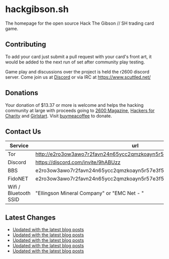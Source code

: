 # hackgibson.sh
The homepage for the open source Hack The Gibson // SH trading card game.


## Contributing

To add your card just submit a pull request with your card's front art, it would be added to the next run of set after community play testing.

Game play and discussions over the project is held the r2600 discord server. Come join us at [Discord](https://discord.com/invite/9hABUzz) or via IRC at https://www.scuttled.net/


## Donations

Your donation of $13.37 or more is welcome and helps the hacking community at large with proceeds going to [2600 Magazine](https://2600.com/), [Hackers for Charity](https://hackersforcharity.org) and [Girlstart](https://girlstart.org).  Visit [buymeacoffee](https://www.buymeacoffee.com/hackgibson.sh) to donate.


## Contact Us

Service | url
-|-
Tor | http://e2ro3ow3awo7r2favn24n65ycc2qmzkoayn5r57e3f56nvjwdcgg32ad.onion
Discord | https://discord.com/invite/9hABUzz
BBS | e2ro3ow3awo7r2favn24n65ycc2qmzkoayn5r57e3f56nvjwdcgg32ad.onion:23
FidoNET | e2ro3ow3awo7r2favn24n65ycc2qmzkoayn5r57e3f56nvjwdcgg32ad.onion:24554
Wifi / Bluetooth SSID | "Ellingson Mineral Company" or "EMC Net - <fidonet address>"

## Latest Changes
<!-- BLOG-POST-LIST:START -->
- [Updated with the latest blog posts](https://github.com/DFW2600/hackgibson.sh/commit/f8243de16d154b6091389187b7fa840062a4af74)
- [Updated with the latest blog posts](https://github.com/DFW2600/hackgibson.sh/commit/8fa1578f1753f2210b5aa2715c350d1de2df9bc1)
- [Updated with the latest blog posts](https://github.com/DFW2600/hackgibson.sh/commit/3d2efb6a4a91e2e68718f2ab8e1d6042e31a6005)
- [Updated with the latest blog posts](https://github.com/DFW2600/hackgibson.sh/commit/070411323d485ca99bc61ba8617fb5d8f15cc86b)
- [Updated with the latest blog posts](https://github.com/DFW2600/hackgibson.sh/commit/ac9d9095f027f14676242a95ef53487ec41aa6c0)
<!-- BLOG-POST-LIST:END -->
